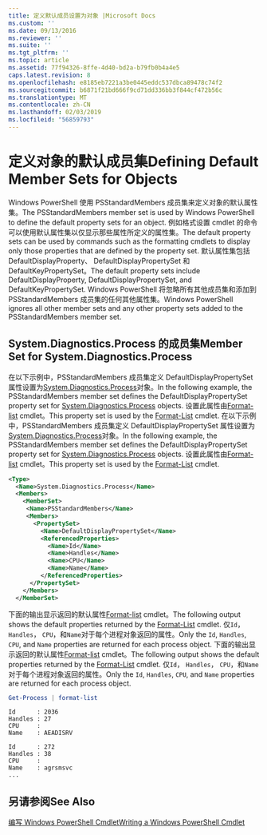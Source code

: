 ```yaml
---
title: 定义默认成员设置为对象 |Microsoft Docs
ms.custom: ''
ms.date: 09/13/2016
ms.reviewer: ''
ms.suite: ''
ms.tgt_pltfrm: ''
ms.topic: article
ms.assetid: 77f94326-8ffe-4d40-bd2a-b79fb0b4a4e5
caps.latest.revision: 8
ms.openlocfilehash: e8185eb7221a3be0445eddc537dbca89478c74f2
ms.sourcegitcommit: b6871f21bd666f9cd71dd336bb3f844cf472b56c
ms.translationtype: MT
ms.contentlocale: zh-CN
ms.lasthandoff: 02/03/2019
ms.locfileid: "56859793"
---
```

# <a name="defining-default-member-sets-for-objects"></a><span data-ttu-id="64f83-102">定义对象的默认成员集</span><span class="sxs-lookup"><span data-stu-id="64f83-102">Defining Default Member Sets for Objects</span></span>

<span data-ttu-id="64f83-103">Windows PowerShell 使用 PSStandardMembers 成员集来定义对象的默认属性集。</span><span class="sxs-lookup"><span data-stu-id="64f83-103">The PSStandardMembers member set is used by Windows PowerShell to define the default property sets for an object.</span></span> <span data-ttu-id="64f83-104">例如格式设置 cmdlet 的命令可以使用默认属性集以仅显示那些属性所定义的属性集。</span><span class="sxs-lookup"><span data-stu-id="64f83-104">The default property sets can be used by commands such as the formatting cmdlets to display only those properties that are defined by the property set.</span></span> <span data-ttu-id="64f83-105">默认属性集包括 DefaultDisplayProperty、 DefaultDisplayPropertySet 和 DefaultKeyPropertySet。</span><span class="sxs-lookup"><span data-stu-id="64f83-105">The default property sets include DefaultDisplayProperty, DefaultDisplayPropertySet, and DefaultKeyPropertySet.</span></span> <span data-ttu-id="64f83-106">Windows PowerShell 将忽略所有其他成员集和添加到 PSStandardMembers 成员集的任何其他属性集。</span><span class="sxs-lookup"><span data-stu-id="64f83-106">Windows PowerShell ignores all other member sets and any other property sets added to the PSStandardMembers member set.</span></span>

## <a name="member-set-for-systemdiagnosticsprocess"></a><span data-ttu-id="64f83-107">System.Diagnostics.Process 的成员集</span><span class="sxs-lookup"><span data-stu-id="64f83-107">Member Set for System.Diagnostics.Process</span></span>

<span data-ttu-id="64f83-108">在以下示例中，PSStandardMembers 成员集定义 DefaultDisplayPropertySet 属性设置为[System.Diagnostics.Process](/dotnet/api/System.Diagnostics.Process)对象。</span><span class="sxs-lookup"><span data-stu-id="64f83-108">In the following example, the PSStandardMembers member set defines the DefaultDisplayPropertySet property set for [System.Diagnostics.Process](/dotnet/api/System.Diagnostics.Process) objects.</span></span> <span data-ttu-id="64f83-109">设置此属性由[Format-list](/powershell/module/Microsoft.PowerShell.Utility/Format-List) cmdlet。</span><span class="sxs-lookup"><span data-stu-id="64f83-109">This property set is used by the [Format-List](/powershell/module/Microsoft.PowerShell.Utility/Format-List) cmdlet.</span></span>
<span data-ttu-id="64f83-110">在以下示例中，PSStandardMembers 成员集定义 DefaultDisplayPropertySet 属性设置为[System.Diagnostics.Process](/dotnet/api/System.Diagnostics.Process)对象。</span><span class="sxs-lookup"><span data-stu-id="64f83-110">In the following example, the PSStandardMembers member set defines the DefaultDisplayPropertySet property set for [System.Diagnostics.Process](/dotnet/api/System.Diagnostics.Process) objects.</span></span> <span data-ttu-id="64f83-111">设置此属性由[Format-list](/powershell/module/Microsoft.PowerShell.Utility/Format-List) cmdlet。</span><span class="sxs-lookup"><span data-stu-id="64f83-111">This property set is used by the [Format-List](/powershell/module/Microsoft.PowerShell.Utility/Format-List) cmdlet.</span></span>

```xml
<Type>
  <Name>System.Diagnostics.Process</Name>
  <Members>
    <MemberSet>
     <Name>PSStandardMembers</Name>
     <Members>
       <PropertySet>
         <Name>DefaultDisplayPropertySet</Name>
         <ReferencedProperties>
           <Name>Id</Name>
           <Name>Handles</Name>
           <Name>CPU</Name>
           <Name>Name</Name>
         </ReferencedProperties>
      </PropertySet>
    </Members>
  </MemberSet>
```

<span data-ttu-id="64f83-112">下面的输出显示返回的默认属性[Format-list](/powershell/module/Microsoft.PowerShell.Utility/Format-List) cmdlet。</span><span class="sxs-lookup"><span data-stu-id="64f83-112">The following output shows the default properties returned by the [Format-List](/powershell/module/Microsoft.PowerShell.Utility/Format-List) cmdlet.</span></span> <span data-ttu-id="64f83-113">仅`Id`， `Handles`， `CPU`，和`Name`对于每个进程对象返回的属性。</span><span class="sxs-lookup"><span data-stu-id="64f83-113">Only the `Id`, `Handles`, `CPU`, and `Name` properties are returned for each process object.</span></span>
<span data-ttu-id="64f83-114">下面的输出显示返回的默认属性[Format-list](/powershell/module/Microsoft.PowerShell.Utility/Format-List) cmdlet。</span><span class="sxs-lookup"><span data-stu-id="64f83-114">The following output shows the default properties returned by the [Format-List](/powershell/module/Microsoft.PowerShell.Utility/Format-List) cmdlet.</span></span> <span data-ttu-id="64f83-115">仅`Id`， `Handles`， `CPU`，和`Name`对于每个进程对象返回的属性。</span><span class="sxs-lookup"><span data-stu-id="64f83-115">Only the `Id`, `Handles`, `CPU`, and `Name` properties are returned for each process object.</span></span>

```powershell
Get-Process | format-list
```

```output
Id      : 2036
Handles : 27
CPU     :
Name    : AEADISRV

Id      : 272
Handles : 38
CPU     :
Name    : agrsmsvc
...
```

## <a name="see-also"></a><span data-ttu-id="64f83-116">另请参阅</span><span class="sxs-lookup"><span data-stu-id="64f83-116">See Also</span></span>

[<span data-ttu-id="64f83-117">编写 Windows PowerShell Cmdlet</span><span class="sxs-lookup"><span data-stu-id="64f83-117">Writing a Windows PowerShell Cmdlet</span></span>](./writing-a-windows-powershell-cmdlet.md)
